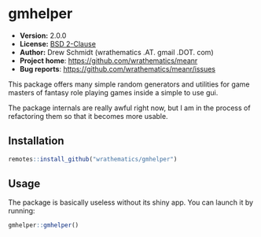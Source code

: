 # gmhelper

* **Version:** 2.0.0
* **License:** [BSD 2-Clause](http://opensource.org/licenses/BSD-2-Clause)
* **Author:** Drew Schmidt (wrathematics .AT. gmail .DOT. com)
* **Project home**: https://github.com/wrathematics/meanr
* **Bug reports**: https://github.com/wrathematics/meanr/issues


This package offers many simple random generators and utilities for game masters of fantasy role playing games inside a simple to use gui.

The package internals are really awful right now, but I am in the process of refactoring them so that it becomes more usable.



## Installation

```r
remotes::install_github("wrathematics/gmhelper")
```



## Usage

The package is basically useless without its shiny app. You can launch it by running:

```r
gmhelper::gmhelper()
```
